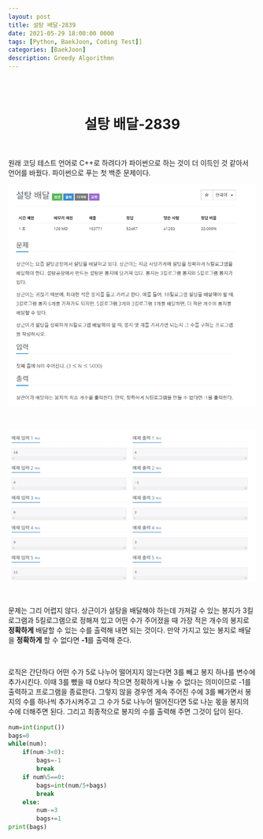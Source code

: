 ```yaml
---
layout: post
title: 설탕 배달-2839
date: 2021-05-29 18:00:00 0000
tags: [Python, BaekJoon, Coding Test]]
categories: [BaekJoon]
description: Greedy Algorithmn
---
```


<br><br>

# <center>설탕 배달-2839</center>

<br>

원래 코딩 테스트 언어로 C++로 하려다가 파이썬으로 하는 것이 더 이득인 것 같아서 언어를 바꿨다. 파이썬으로 푸는 첫 백준 문제이다.

![](/images/Baekjoon/2839/2021-05-29-18-23-25.png)

<br>

![](/images/Baekjoon/2839/2021-05-29-18-24-45.png)

<br>

문제는 그리 어렵지 않다. 상근이가 설탕을 배달해야 하는데 가져갈 수 있는 봉지가 3킬로그램과 5킬로그램으로 정해져 있고 어떤 수가 주어졌을 때 가장 적은 개수의 봉지로 **정확하게** 배달할 수 있는 수를 출력해 내면 되는 것이다. 만약 가지고 있는 봉지로 배달을 **정확하게** 할 수 없다면 **-1**를 출력해 준다.

<br>

로직은 간단하다 어떤 수가 5로 나누어 떨어지지 않는다면 3를 빼고 봉지 하나를 변수에 추가시킨다. 이때 3를 뺐을 때 0보다 작으면 정확하게 나눌 수 없다는 의미이므로 -1를 출력하고 프로그램을 종료한다. 그렇지 않을 경우엔 게속 주어진 수에 3를 빼가면서 봉지의 수를 하나씩 추가시켜주고 그 수가 5로 나누어 떨어진다면 5로 나눈 몫을 봉지의 수에 더해주면 된다. 그리고 최종적으로 봉지의 수를 출력해 주면 그것이 답이 된다.

```python
num=int(input())
bags=0
while(num):
    if(num-3<0):
        bags=-1
        break
    if num%5==0:
        bags=int(num/5+bags)
        break
    else:
        num-=3
        bags+=1
print(bags)

```

